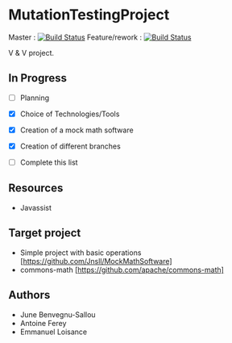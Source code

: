 # MutationTestingProject  
Master : [![Build Status](https://travis-ci.com/Jnsll/MutationTestingProject.svg?token=yEvcBv9NYXmyDfvx1xFm&branch=master)](https://travis-ci.com/Jnsll/MutationTestingProject)
Feature/rework : [![Build Status](https://travis-ci.com/Jnsll/MutationTestingProject.svg?token=yEvcBv9NYXmyDfvx1xFm&branch=feature/rework)](https://travis-ci.com/Jnsll/MutationTestingProject)

V & V project.

## In Progress

- [ ] Planning
- [x] Choice of Technologies/Tools
- [x] Creation of a mock math software
- [x] Creation of different branches
- [ ] Complete this list


## Resources
- Javassist

## Target project
- Simple project with basic operations [https://github.com/Jnsll/MockMathSoftware]
- commons-math [https://github.com/apache/commons-math]

## Authors
- June Benvegnu-Sallou
- Antoine Ferey
- Emmanuel Loisance
